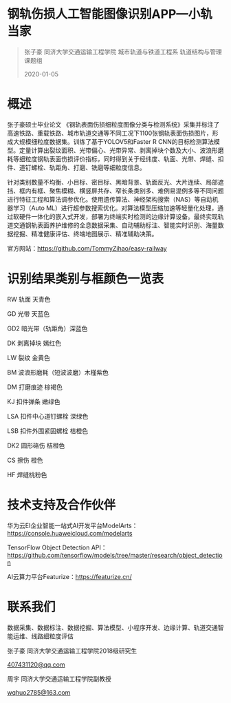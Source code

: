 # 钢轨伤损人工智能图像识别APP—小轨当家

> 张子豪 同济大学交通运输工程学院 城市轨道与铁道工程系 轨道结构与管理课题组
>
> 2020-01-05

# 概述

张子豪硕士毕业论文 《钢轨表面伤损细粒度图像分类与检测系统》采集并标注了高速铁路、重载铁路、城市轨道交通等不同工况下1100张钢轨表面伤损图片，形成大规模细粒度数据集。训练了基于YOLOV5和Faster R CNN的目标检测算法模型。定量计算出裂纹面积、光带偏心、光带异常、剥离掉块个数及大小、波浪形磨耗等细粒度钢轨表面伤损评价指标，同时得到关于经纬度、轨面、光带、焊缝、扣件、道钉螺栓、轨距角、打磨、铣磨等细粒度信息。

针对类别数量不均衡、小目标、密目标、黑暗背景、轨面反光、大片连续、局部遮挡、框内有框、聚焦模糊、横竖屏共存、窄长条类别多、难例易混例多等不同问题进行特征工程和算法调参优化。使用遗传算法、神经架构搜索（NAS）等自动机器学习（Auto ML）进行超参数搜索优化。对算法模型压缩加速等轻量化处理，通过软硬件一体化的嵌入式开发，部署为终端实时检测的边缘计算设备。最终实现轨道交通钢轨表面养护维修的全息数据采集、自动辅助标注、智能实时识别、海量数据挖掘、精准健康评估、终端地图展示、精准辅助决策。

官方网站：https://github.com/TommyZihao/easy-railway

# 识别结果类别与框颜色一览表

RW 轨面 天青色

GD 光带 天蓝色

GD2 暗光带（轨距角）深蓝色

DK 剥离掉块 嫣红色

LW 裂纹 金黄色

BM 波浪形磨耗（短波波磨）木槿紫色

DM 打磨痕迹 棕褐色

KJ 扣件弹条 嫩绿色

LSA 扣件中心道钉螺栓 深绿色

LSB 扣件外围紧固螺栓 桔橙色

DK2 圆形硌伤 桔橙色

CS 擦伤 橙色

HF 焊缝桃粉色

# 技术支持及合作伙伴

华为云EI企业智能一站式AI开发平台ModelArts：https://console.huaweicloud.com/modelarts

TensorFlow Object Detection API：https://github.com/tensorflow/models/tree/master/research/object_detection

AI云算力平台Featurize：https://featurize.cn/

# 联系我们

数据采集、数据标注、数据挖掘、算法模型、小程序开发、边缘计算、轨道交通智能运维、线路细粒度评估

张子豪 同济大学交通运输工程学院2018级研究生

407431120@qq.com

周宇 同济大学交通运输工程学院副教授

wqhuo2785@163.com

